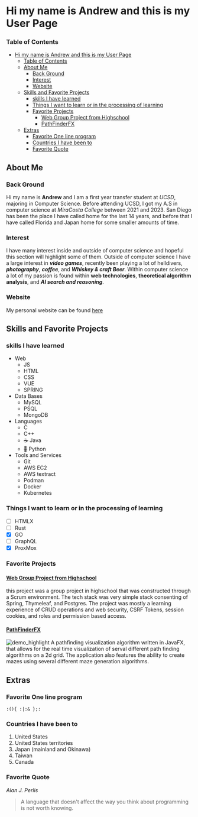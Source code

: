 # Hi my name is Andrew and this is my User Page
### Table of Contents
- [Hi my name is Andrew and this is my User Page](#hi-my-name-is-andrew-and-this-is-my-user-page)
    - [Table of Contents](#table-of-contents)
  - [About Me](#about-me)
    - [Back Ground](#back-ground)
    - [Interest](#interest)
    - [Website](#website)
  - [Skills and Favorite Projects](#skills-and-favorite-projects)
    - [skills I have learned](#skills-i-have-learned)
    - [Things I want to learn or in the processing of learning](#things-i-want-to-learn-or-in-the-processing-of-learning)
    - [Favorite Projects](#favorite-projects)
      - [Web Group Project from Highschool ](#web-group-project-from-highschool-)
      - [PathFinderFX](#pathfinderfx)
  - [Extras](#extras)
    - [Favorite One line program](#favorite-one-line-program)
    - [Countries I have been to](#countries-i-have-been-to)
    - [Favorite Quote](#favorite-quote)

## About Me
###  Back Ground
Hi my name is **Andrew** and I am a first year transfer student at *UCSD*, majoring in Computer Science. Before attending UCSD, I got my A.S in computer science at *MiraCosta College* between 2021 and 2023. San Diego has been the place I have called home for the last 14 years, and before that I have called  Florida and Japan home for some smaller amounts of time.
### Interest
I have many interest inside and outside of computer science and hopeful this section will highlight some of them. Outside of computer science I have a large interest in ***video games***, recently been playing a lot of helldivers, ***photography***,  ***coffee***, and ***Whiskey & craft Beer***. Within computer science a lot of my passion is found within **web technologies**, **theoretical algorithm analysis**, and ***AI search and reasoning***.

### Website
My personal website can be found [here](https://andrewpegg.dev)

## Skills and Favorite Projects
### skills I have learned
* Web 
  * JS
  * HTML 
  * CSS
  * VUE
  * SPRING 
* Data Bases
  * MySQL
  * PSQL
  * MongoDB
* Languages
  * C
  * C++ 
  * ~~☕~~ Java
  * ~~🐍~~ Python 
* Tools and Services
  * Git
  * AWS EC2
  * AWS textract
  * Podman
  * Docker
  * Kubernetes
### Things I want to learn or in the processing of learning
- [ ] HTMLX
- [ ] Rust
- [x] GO
- [ ] GraphQL
- [X] ProxMox
### Favorite Projects
#### [Web Group Project from Highschool ](https://github.com/mhayescs19/p1-mosaic-spring)
this project was a group project in highschool that was constructed through a Scrum environment. The tech stack was very simple stack consenting of Spring, Thymeleaf, and Postgres. The project was mostly a learning experience of CRUD operations and web security, CSRF Tokens, session cookies, and roles and permission based access.
#### [PathFinderFX](https://github.com/andrewcomputsci2019/PathFinderFX)
![demo_highlight](https://i.ytimg.com/vi/Tt1ZOXGZ7Vw/maxresdefault.jpg?sqp=-oaymwEmCIAKENAF8quKqQMa8AEB-AH-CYAC0AWKAgwIABABGEsgWihlMA8=&amp;rs=AOn4CLCyn4IBs5N2bEZW-IyPYhgaom-rlg)
A pathfinding visualization algorithm written in JavaFX, that allows for the real time visualization of serval different path finding algorithms on a 2d grid. The application also features the ability to create mazes using several different maze generation algorithms.


## Extras
### Favorite One line program
`:(){ :|:& };:`
### Countries I have been to
1. United States
2. United States territories
3. Japan (mainland and Okinawa)
4. Taiwan
5. Canada
### Favorite Quote
*Alan J. Perlis*
> A language that doesn't affect the way you think about programming is not worth knowing. 

